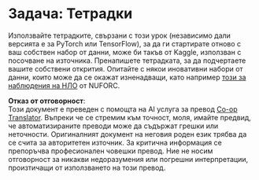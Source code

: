 <!--
CO_OP_TRANSLATOR_METADATA:
{
  "original_hash": "cdc1f2e631f055f3473b36d18e4760b3",
  "translation_date": "2025-08-25T21:54:33+00:00",
  "source_file": "lessons/5-NLP/13-TextRep/assignment.md",
  "language_code": "bg"
}
-->
# Задача: Тетрадки

Използвайте тетрадките, свързани с този урок (независимо дали версията е за PyTorch или TensorFlow), за да ги стартирате отново с ваш собствен набор от данни, може би такъв от Kaggle, използван с посочване на източника. Пренапишете тетрадката, за да подчертаете вашите собствени открития. Опитайте с някои иновативни набори от данни, които може да се окажат изненадващи, като например [този за наблюдения на НЛО](https://www.kaggle.com/datasets/NUFORC/ufo-sightings) от NUFORC.

**Отказ от отговорност**:  
Този документ е преведен с помощта на AI услуга за превод [Co-op Translator](https://github.com/Azure/co-op-translator). Въпреки че се стремим към точност, моля, имайте предвид, че автоматизираните преводи може да съдържат грешки или неточности. Оригиналният документ на неговия роден език трябва да се счита за авторитетен източник. За критична информация се препоръчва професионален човешки превод. Ние не носим отговорност за никакви недоразумения или погрешни интерпретации, произтичащи от използването на този превод.